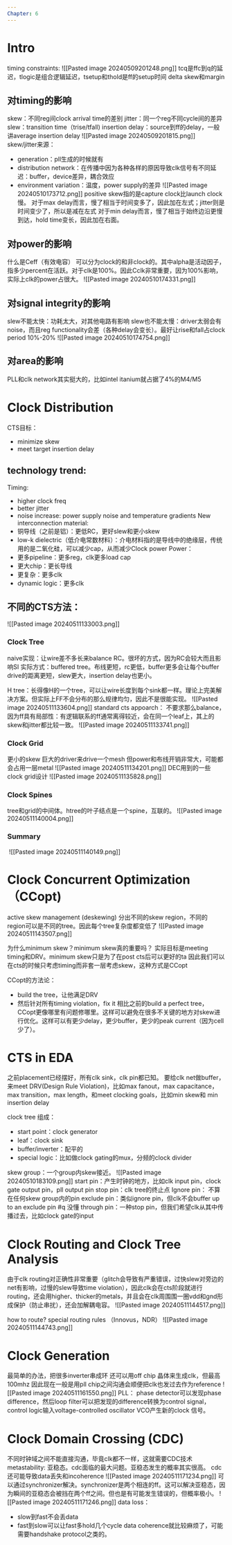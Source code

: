 ```yaml
---
Chapter: 6
---
```

# Intro
timing constraints:
![[Pasted image 20240509201248.png]]
tcq是ffc到q的延迟，tlogic是组合逻辑延迟，tsetup和thold是ff的setup时间
delta skew和margin

## 对timing的影响
skew：不同reg间clock arrival time的差别
jitter：同一个reg不同cycle间的差异
slew：transition time（trise/tfall)
insertion delay：source到ff的delay，一般讲average insertion delay
![[Pasted image 20240509201815.png]]
skew/jitter来源：
- generation：pll生成的时候就有
- distribution network：在传播中因为各种各样的原因导致clk信号有不同延迟：buffer，device差异，耦合效应
- environment variation：温度，power supply的差异
![[Pasted image 20240510173712.png]]
positive skew指的是capture clock比launch clock慢。
对于max delay而言，慢了相当于时间变多了，因此加在左式；jitter则是时间变少了，所以是减在左式
对于min delay而言，慢了相当于始终边沿更慢到达，hold time变长，因此加在右面。

## 对power的影响
什么是Ceff（有效电容）
可以分为clock的和非clock的。其中alpha是活动因子，指多少percent在活跃。对于clk是100%。因此Cclk非常重要，因为100%影响，实际上clk的power占很大。
![[Pasted image 20240510174331.png]]

## 对signal integrity的影响
slew不能太快：功耗太大，对其他电路有影响
slew也不能太慢：driver太弱会有noise，而且reg functionality会差（各种delay会变长）。最好让rise和fall占clock period 10%-20%
![[Pasted image 20240510174754.png]]

## 对area的影响
PLL和clk network其实挺大的，比如intel itanium就占据了4%的M4/M5

# Clock Distribution
CTS目标：
- minimize skew
- meet target insertion delay

## technology trend:
Timing:
- higher clock freq
- better jitter
- noise increase: power supply noise and temperature gradients
New interconnection material:
- 铜导线（之前是铝）：更低RC，更好slew和更小skew
- low-k dielectric（低介电常数材料）：介电材料指的是导线中的绝缘层，传统用的是二氧化硅，可以减少cap，从而减少Clock power
Power：
- 更多pipeline：更多reg，clk更多load cap
- 更大chip：更长导线
- 更复杂：更多clk
- dynamic logic：更多clk

## 不同的CTS方法：
![[Pasted image 20240511133003.png]]
### Clock Tree
naive实现：让wire差不多长来balance RC。很坏的方式，因为RC会较大而且影响SI
实际方式：buffered tree。布线更短，rc更低，buffer更多会让每个buffer drive的距离更短，slew更大，insertion delay也更小。

H tree：长得像H的一个tree，可以让wire长度到每个sink都一样。理论上完美解决方案。但实际上FF不会分布的那么规律均匀，因此不是很能实现。
![[Pasted image 20240511133604.png]]
standard cts appoarch：
不要求那么balance，因为ff具有局部性：有逻辑联系的ff通常离得较近，会在同一个leaf上，其上的skew和jitter都比较一致。
![[Pasted image 20240511133741.png]]
### Clock Grid
更小的skew
巨大的driver来drive一个mesh
但power和布线开销非常大，可能都会占用一层metal
![[Pasted image 20240511134201.png]]
DEC用到的一些clock grid设计
![[Pasted image 20240511135828.png]]
### Clock Spines
tree和grid的中间体。htree的叶子结点是一个spine，互联的。
![[Pasted image 20240511140004.png]]
### Summary
 ![[Pasted image 20240511140149.png]]
# Clock Concurrent Optimization （CCopt)
active skew management (deskewing)
分出不同的skew region，不同的region可以是不同的tree。因此每个tree复杂度都变低了
![[Pasted image 20240511143507.png]]

为什么minimum skew？minimum skew真的重要吗？
实际目标是meeting timing和DRV。minimum skew只是为了在post cts后可以更好的ta
因此我们可以在cts的时候只考虑timing而非套一层考虑skew，这种方式是CCopt

CCopt的方法论：
- build the tree，让他满足DRV
- 然后针对所有timing violation，fix it
相比之前的build a perfect tree，CCopt更像哪里有问题修哪里。这样可以避免在很多不关键的地方对skew进行优化。这样可以有更少delay，更少buffer，更少的peak current（因为cell 少了）。


# CTS in EDA
之前placement已经摆好，所有clk sink，clk pin都已知。
要给clk net做buffer，来meet DRV(Design Rule Violation)，比如max fanout，max capacitance，max transition，max length，和meet clocking goals，比如min skew和 min insertion delay

clock tree 组成：
- start point：clock generator
- leaf：clock sink
- buffer/inverter：配平的
- special logic：比如做clock gating的mux，分频的clock divider

skew group：一个group内skew接近。
![[Pasted image 20240510183109.png]]
start pin：产生时钟的地方，比如clk input pin，clock gate output pin，pll output pin
stop pin：clk tree的终止点
Ignore pin： 不算在任何skew group内的pin
exclude pin：类似ignore pin，但clk不会buffer up to an exclude pin #q 没懂
through pin：一种stop pin，但我们希望clk从其中传播过去，比如clock gate的input

# Clock Routing and Clock Tree Analysis
由于clk routing对正确性非常重要（glitch会导致有严重错误，过快slew对旁边的net有影响，过慢的slew导致time violation），因此clk会在cts阶段就进行routing，还会用higher、thicker的metals，并且会在clk周围围一圈vdd和gnd形成保护（防止串扰），还会加解耦电容。
![[Pasted image 20240511144517.png]]

how to route?
special routing rules （Innovus，NDR）
![[Pasted image 20240511144743.png]]

# Clock Generation
最简单的办法，把很多inverter串成环
还可以用off chip 晶体来生成clk，但最高100mhz
因此现在一般是用pll
chip之间沟通会顺便把clk也发过去作为reference
![[Pasted image 20240511161550.png]]
PLL：
phase detector可以发现phase difference，然后loop filter可以把发现的difference转换为control signal，control logic输入voltage-controlled oscillator VCO产生新的clock 信号。

# Clock Domain Crossing (CDC)
不同时钟域之间不能直接沟通，毕竟clk都不一样，这就需要CDC技术
metastability: 亚稳态。cdc面临的最大问题。亚稳态发生的概率其实很高。
cdc还可能导致data丢失和incoherence
![[Pasted image 20240511171234.png]]
可以通过synchronizer解决。synchronizer是两个相连的ff。这可以解决亚稳态，因为瞬间的亚稳态会被挡在两个ff之间。但也是有可能发生错误的，但概率极小。
![[Pasted image 20240511171246.png]]
data loss：
- slow到fast不会丢data
- fast到slow可以让fast多hold几个cycle
data coherence就比较麻烦了，可能需要handshake protocol之类的。
